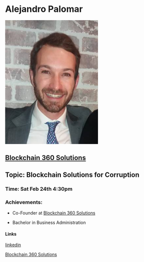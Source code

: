 # Alejandro Palomar

![Alejandro-Palomar](https://github.com/Alexstang/PanamaGlass-Speakers-list/blob/master/alejandro-palomar.jpg)

## [Blockchain 360 Solutions](http://www.blockchain360solutions.com/)
 
## Topic: Blockchain Solutions for Corruption
 
### Time: Sat Feb 24th 4:30pm
 
### Achievements:
 
  * Co-Founder at [Blockchain 360 Solutions](http://www.blockchain360solutions.com/)
   
  * Bachelor in Business Administration

 #### Links
 
 [linkedin](https://www.linkedin.com/in/alejandro-palomar-78631519/)
 
 [Blockchain 360 Solutions](http://www.blockchain360solutions.com/)
 
